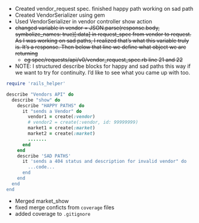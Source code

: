 - Created vendor_request spec.
finished happy path
working on sad path
- Created VendorSerializer using gem
- Used VendorSerializer in vendor controller show action
- ~~changed variable in vendor = JSON.parse(response.body, symbolize_names: true)[:data] in request_spec from vendor to request.  As I was working on sad paths, I realized that’s what this variable truly is. It’s a response.  Then below that line we define what object we are returning~~
  - ~~eg spec/requests/api/v0/vendor_request_spec.rb line 21 and 22~~
- NOTE: I structured describe blocks for happy and sad paths this way if we want to try for continuity.  I’d like to see what you came up with too.

```ruby
require 'rails_helper'

describe "Vendors API" do
  describe "show" do
    describe "HAPPY PATHS" do 
      it "sends a Vendor" do
        vendor1 = create(:vendor)
        # vendor2 = create(:vendor, id: 99999999)
        market1 = create(:market)
        market2 = create(:market)
        .......
      end
    end
    describe 'SAD PATHS'
      it 'sends a 404 status and description for invalid vendor" do 
        ...code...
      end
    end
  end
end
```

- Merged market_show
- fixed merge conficts from `coverage` files
- added coverage to `.gitignore`